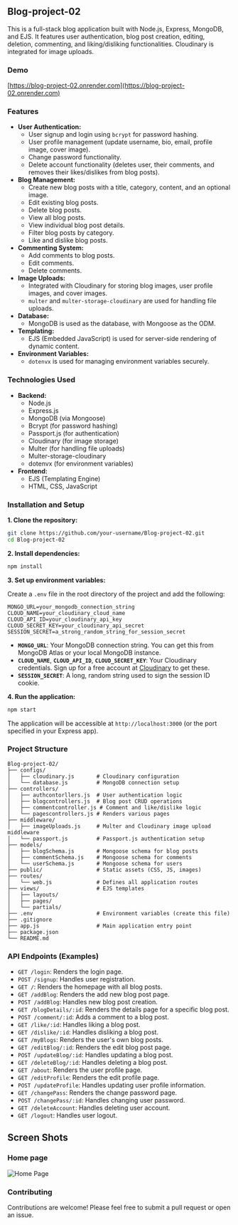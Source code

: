 ## Blog-project-02

This is a full-stack blog application built with Node.js, Express, MongoDB, and EJS. It features user authentication, blog post creation, editing, deletion, commenting, and liking/disliking functionalities. Cloudinary is integrated for image uploads.

### Demo

[https://blog-project-02.onrender.com](https://blog-project-02.onrender.com)

### Features

*   **User Authentication:**
    *   User signup and login using `bcrypt` for password hashing.
    *   User profile management (update username, bio, email, profile image, cover image).
    *   Change password functionality.
    *   Delete account functionality (deletes user, their comments, and removes their likes/dislikes from blog posts).
*   **Blog Management:**
    *   Create new blog posts with a title, category, content, and an optional image.
    *   Edit existing blog posts.
    *   Delete blog posts.
    *   View all blog posts.
    *   View individual blog post details.
    *   Filter blog posts by category.
    *   Like and dislike blog posts.
*   **Commenting System:**
    *   Add comments to blog posts.
    *   Edit comments.
    *   Delete comments.
*   **Image Uploads:**
    *   Integrated with Cloudinary for storing blog images, user profile images, and cover images.
    *   `multer` and `multer-storage-cloudinary` are used for handling file uploads.
*   **Database:**
    *   MongoDB is used as the database, with Mongoose as the ODM.
*   **Templating:**
    *   EJS (Embedded JavaScript) is used for server-side rendering of dynamic content.
*   **Environment Variables:**
    *   `dotenvx` is used for managing environment variables securely.

### Technologies Used

*   **Backend:**
    *   Node.js
    *   Express.js
    *   MongoDB (via Mongoose)
    *   Bcrypt (for password hashing)
    *   Passport.js (for authentication)
    *   Cloudinary (for image storage)
    *   Multer (for handling file uploads)
    *   Multer-storage-cloudinary
    *   dotenvx (for environment variables)
*   **Frontend:**
    *   EJS (Templating Engine)
    *   HTML, CSS, JavaScript

### Installation and Setup

**1. Clone the repository:**

```bash
git clone https://github.com/your-username/Blog-project-02.git
cd Blog-project-02
```

**2. Install dependencies:**

```bash
npm install
```

**3. Set up environment variables:**

Create a `.env` file in the root directory of the project and add the following:

```
MONGO_URL=your_mongodb_connection_string
CLOUD_NAME=your_cloudinary_cloud_name
CLOUD_API_ID=your_cloudinary_api_key
CLOUD_SECRET_KEY=your_cloudinary_api_secret
SESSION_SECRET=a_strong_random_string_for_session_secret
```

*   **`MONGO_URL`**: Your MongoDB connection string. You can get this from MongoDB Atlas or your local MongoDB instance.
*   **`CLOUD_NAME`**, **`CLOUD_API_ID`**, **`CLOUD_SECRET_KEY`**: Your Cloudinary credentials. Sign up for a free account at [Cloudinary](https://cloudinary.com/) to get these.
*   **`SESSION_SECRET`**: A long, random string used to sign the session ID cookie.

**4. Run the application:**

```bash
npm start
```

The application will be accessible at `http://localhost:3000` (or the port specified in your Express app).

### Project Structure

```
Blog-project-02/
├── configs/
│   ├── cloudinary.js       # Cloudinary configuration
│   └── database.js         # MongoDB connection setup
├── controllers/
│   ├── authcontorllers.js  # User authentication logic
│   ├── blogcontrollers.js  # Blog post CRUD operations
│   ├── commentcontroller.js # Comment and like/dislike logic
│   └── pagescontrollers.js # Renders various pages
├── middleware/
│   ├── imageUploads.js     # Multer and Cloudinary image upload middleware
│   └── passport.js         # Passport.js authentication setup
├── models/
│   ├── blogSchema.js       # Mongoose schema for blog posts
│   ├── commentSchema.js    # Mongoose schema for comments
│   └── userSchema.js       # Mongoose schema for users
├── public/                 # Static assets (CSS, JS, images)
├── routes/
│   └── web.js              # Defines all application routes
├── views/                  # EJS templates
│   ├── layouts/
│   ├── pages/
│   └── partials/
├── .env                    # Environment variables (create this file)
├── .gitignore
├── app.js                  # Main application entry point
├── package.json
└── README.md
```

### API Endpoints (Examples)

*   `GET /login`: Renders the login page.
*   `POST /signup`: Handles user registration.
*   `GET /`: Renders the homepage with all blog posts.
*   `GET /addBlog`: Renders the add new blog post page.
*   `POST /addBlog`: Handles new blog post creation.
*   `GET /blogDetails/:id`: Renders the details page for a specific blog post.
*   `POST /comment/:id`: Adds a comment to a blog post.
*   `GET /like/:id`: Handles liking a blog post.
*   `GET /dislike/:id`: Handles disliking a blog post.
*   `GET /myBlogs`: Renders the user's own blog posts.
*   `GET /editBlog/:id`: Renders the edit blog post page.
*   `POST /updateBlog/:id`: Handles updating a blog post.
*   `GET /deleteBlog/:id`: Handles deleting a blog post.
*   `GET /about`: Renders the user profile page.
*   `GET /editProfile`: Renders the edit profile page.
*   `POST /updateProfile`: Handles updating user profile information.
*   `GET /changePass`: Renders the change password page.
*   `POST /changePass/:id`: Handles changing user password.
*   `GET /deleteAccount`: Handles deleting user account.
*   `GET /logout`: Handles user logout.

## Screen Shots

### Home page
![Home Page](./public/screenshorts-images/home-page.png)

### Contributing

Contributions are welcome! Please feel free to submit a pull request or open an issue.
